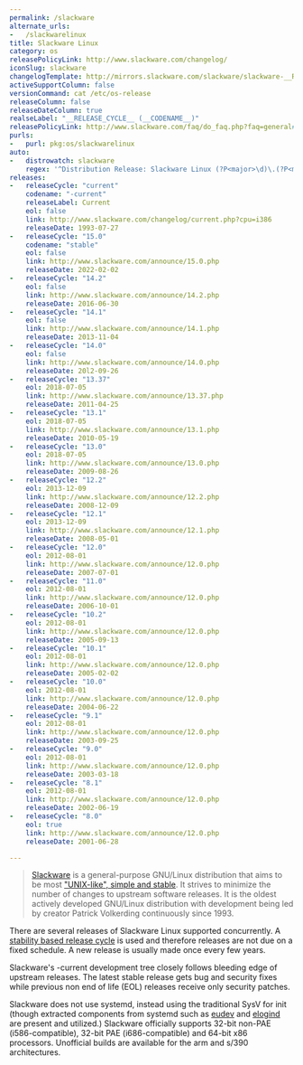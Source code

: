 ```yaml
---
permalink: /slackware
alternate_urls:
-   /slackwarelinux
title: Slackware Linux
category: os
releasePolicyLink: http://www.slackware.com/changelog/
iconSlug: slackware
changelogTemplate: http://mirrors.slackware.com/slackware/slackware-__RELEASE_CYCLE__/ChangeLog.txt
activeSupportColumn: false
versionCommand: cat /etc/os-release
releaseColumn: false
releaseDateColumn: true
realseLabel: "__RELEASE_CYCLE__ (__CODENAME__)"
releasePolicyLink: http://www.slackware.com/faq/do_faq.php?faq=general#4
purls:
-   purl: pkg:os/slackwarelinux
auto:
-   distrowatch: slackware
    regex: '^Distribution Release: Slackware Linux (?P<major>\d)\.(?P<minor>\d)$'
releases:
-   releaseCycle: "current"
    codename: "-current"
    releaseLabel: Current
    eol: false
    link: http://www.slackware.com/changelog/current.php?cpu=i386
    releaseDate: 1993-07-27
-   releaseCycle: "15.0"
    codename: "stable"
    eol: false
    link: http://www.slackware.com/announce/15.0.php
    releaseDate: 2022-02-02
-   releaseCycle: "14.2"
    eol: false
    link: http://www.slackware.com/announce/14.2.php
    releaseDate: 2016-06-30
-   releaseCycle: "14.1"
    eol: false
    link: http://www.slackware.com/announce/14.1.php
    releaseDate: 2013-11-04
-   releaseCycle: "14.0"
    eol: false
    link: http://www.slackware.com/announce/14.0.php
    releaseDate: 20l2-09-26
-   releaseCycle: "13.37"
    eol: 2018-07-05
    link: http://www.slackware.com/announce/13.37.php
    releaseDate: 2011-04-25
-   releaseCycle: "13.1"
    eol: 2018-07-05
    link: http://www.slackware.com/announce/13.1.php
    releaseDate: 2010-05-19
-   releaseCycle: "13.0"
    eol: 2018-07-05
    link: http://www.slackware.com/announce/13.0.php
    releaseDate: 2009-08-26
-   releaseCycle: "12.2"
    eol: 2013-12-09
    link: http://www.slackware.com/announce/12.2.php
    releaseDate: 2008-12-09
-   releaseCycle: "12.1"
    eol: 2013-12-09
    link: http://www.slackware.com/announce/12.1.php
    releaseDate: 2008-05-01
-   releaseCycle: "12.0"
    eol: 2012-08-01
    link: http://www.slackware.com/announce/12.0.php
    releaseDate: 2007-07-01
-   releaseCycle: "11.0"
    eol: 2012-08-01
    link: http://www.slackware.com/announce/12.0.php
    releaseDate: 2006-10-01
-   releaseCycle: "10.2"
    eol: 2012-08-01
    link: http://www.slackware.com/announce/12.0.php
    releaseDate: 2005-09-13
-   releaseCycle: "10.1"
    eol: 2012-08-01
    link: http://www.slackware.com/announce/12.0.php
    releaseDate: 2005-02-02
-   releaseCycle: "10.0"
    eol: 2012-08-01
    link: http://www.slackware.com/announce/12.0.php
    releaseDate: 2004-06-22
-   releaseCycle: "9.1"
    eol: 2012-08-01
    link: http://www.slackware.com/announce/12.0.php
    releaseDate: 2003-09-25
-   releaseCycle: "9.0"
    eol: 2012-08-01
    link: http://www.slackware.com/announce/12.0.php
    releaseDate: 2003-03-18
-   releaseCycle: "8.1"
    eol: 2012-08-01
    link: http://www.slackware.com/announce/12.0.php
    releaseDate: 2002-06-19
-   releaseCycle: "8.0"
    eol: true
    link: http://www.slackware.com/announce/12.0.php
    releaseDate: 2001-06-28

---
```


> [Slackware](http://www.slackware.com/) is a general-purpose GNU/Linux distribution that aims to be most ["UNIX-like", simple and stable](http://www.slackware.com/info/). It strives to minimize the number of changes to upstream software releases.  It is the oldest actively developed GNU/Linux distribution with development being led by creator Patrick Volkerding continuously since 1993.

There are several releases of Slackware Linux supported concurrently.  A [stability based release cycle](http://www.slackware.com/faq/do_faq.php?faq=general#4) is used and therefore releases are not due on a fixed schedule. A new release is usually made once every few years.

Slackware's -current development tree closely follows bleeding edge of upstream releases.  The latest stable release gets bug and security fixes while previous non end of life (EOL) releases receive only security patches.

Slackware does not use systemd, instead using the traditional SysV for init (though extracted components from systemd such as [eudev](https://wiki.gentoo.org/wiki/Eudev) and [elogind](https://wiki.gentoo.org/wiki/Elogind) are present and utilized.)  Slackware officially supports 32-bit non-PAE (i586-compatible), 32-bit PAE (i686-compatible) and 64-bit x86 processors.  Unofficial builds are available for the arm and s/390 architectures.
